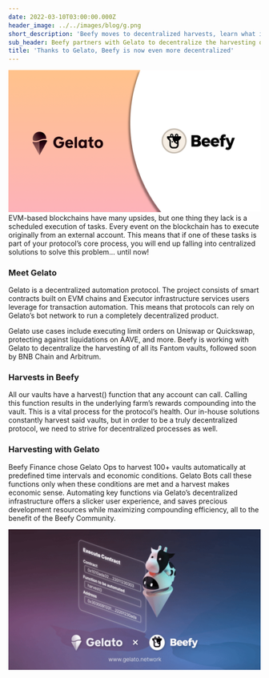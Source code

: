 ```yaml
---
date: 2022-03-10T03:00:00.000Z
header_image: ../../images/blog/g.png
short_description: 'Beefy moves to decentralized harvests, learn what it means here'
sub_header: Beefy partners with Gelato to decentralize the harvesting of vaults
title: 'Thanks to Gelato, Beefy is now even more decentralized'
---
```

![](../../images/blog/g.png)  
EVM-based blockchains have many upsides, but one thing they lack is a scheduled execution of tasks. Every event on the blockchain has to execute originally from an external account. This means that if one of these tasks is part of your protocol’s core process, you will end up falling into centralized solutions to solve this problem… until now!

### Meet Gelato

Gelato is a decentralized automation protocol. The project consists of smart contracts built on EVM chains and Executor infrastructure services users leverage for transaction automation. This means that protocols can rely on Gelato’s bot network to run a completely decentralized product.

Gelato use cases include executing limit orders on Uniswap or Quickswap, protecting against liquidations on AAVE, and more. Beefy is working with Gelato to decentralize the harvesting of all its Fantom vaults, followed soon by BNB Chain and Arbitrum.

### Harvests in Beefy

All our vaults have a harvest() function that any account can call. Calling this function results in the underlying farm’s rewards compounding into the vault. This is a vital process for the protocol’s health. Our in-house solutions constantly harvest said vaults, but in order to be a truly decentralized protocol, we need to strive for decentralized processes as well.

### Harvesting with Gelato

Beefy Finance chose Gelato Ops to harvest 100+ vaults automatically at predefined time intervals and economic conditions. Gelato Bots call these functions only when these conditions are met and a harvest makes economic sense. Automating key functions via Gelato’s decentralized infrastructure offers a slicker user experience, and saves precious development resources while maximizing compounding efficiency, all to the benefit of the Beefy Community.

![](../../images/blog/gelato-cow.png)
